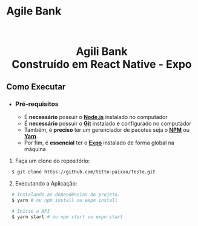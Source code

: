 # Agile Bank
<h1 align="center">
    <br>Agili Bank<br/>
    Construído em React Native - Expo
</h1>

## Como Executar

- ### **Pré-requisitos**

  - É **necessário** possuir o **[Node.js](https://nodejs.org/en/)** instalado no computador
  - É **necessário** possuir o **[Git](https://git-scm.com/)** instalado e configurado no computador
  - Também, é **preciso** ter um gerenciador de pacotes seja o **[NPM](https://www.npmjs.com/)** ou **[Yarn](https://yarnpkg.com/)**.
  - Por fim, é **essencial** ter o **[Expo](https://expo.io/)** instalado de forma global na máquina

1. Faça um clone do repositório:

```sh
  $ git clone https://github.com/titto-paixao/Teste.git
```

2. Executando a Aplicação:

```sh
  # Instalando as dependências do projeto.
  $ yarn # ou npm install ou expo install

  # Inicie a API
  $ yarn start # ou npm start ou expo start
```

